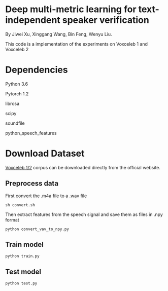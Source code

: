 Deep multi-metric learning for text-independent speaker verification
====  

By Jiwei Xu, Xinggang Wang, Bin Feng, Wenyu Liu.

This code is a implementation of the experiments on Voxceleb 1 and Voxceleb 2

Dependencies
====  

Python 3.6

Pytorch 1.2

librosa

scipy

soundfile

python_speech_features


Download Dataset
====  
[Voxceleb 1/2](http://blog.csdn.net/guodongxiaren) corpus can be downloaded directly from the official website.

Preprocess data
------- 

First convert the .m4a file to a .wav file

```
sh convert.sh
```

Then extract features from the speech signal and save them as files in .npy format

```
python convert_vav_to_npy.py
```

Train model
------- 

```
python train.py
```

Test model
------- 

```
python test.py
```


